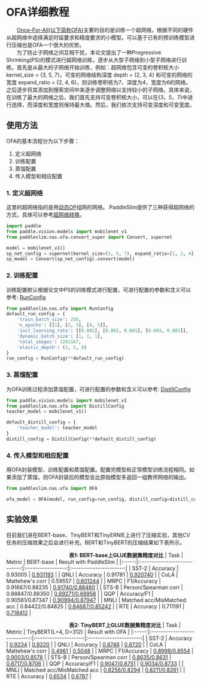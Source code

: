# OFA详细教程

&emsp;&emsp;[Once-For-All(以下简称OFA)](https://arxiv.org/abs/1908.09791)主要的目的是训练一个超网络，根据不同的硬件从超网络中选择满足时延要求和精度要求的小模型。可以基于已有的预训练模型进行压缩也是OFA一个很大的优势。  
&emsp;&emsp;为了防止子网络之间互相干扰，本论文提出了一种Progressive Shrinking(PS)的模式进行超网络训练，逐步从大型子网络到小型子网络进行训练。首先是从最大的子网络开始训练，例如：超网络包含可变的卷积核大小 kernel_size = {3, 5, 7}，可变的网络结构深度 depth = {2, 3, 4} 和可变的网络的宽度 expand_ratio = {2, 4, 6}，则训练卷积核为7、深度为4，宽度为6的网络。之后逐步将其添加到搜索空间中来逐步调整网络以支持较小的子网络。具体来说，在训练了最大的网络之后，我们首先支持可变卷积核大小，可以在{3，5，7}中进行选择，而深度和宽度则保持最大值。然后，我们依次支持可变深度和可变宽度。

## 使用方法

OFA的基本流程分为以下步骤：
1. 定义超网络
2. 训练配置
3. 蒸馏配置
4. 传入模型和相应配置

### 1. 定义超网络
   这里的超网络指的是用[动态OP](https://paddleslim.readthedocs.io/zh_CN/latest/api_cn/dygraph/ofa/ofa_layer_api.html)组网的网络。
   PaddleSlim提供了三种获得超网络的方式，具体可以参考[超网络转换](https://paddleslim.readthedocs.io/zh_CN/latest/api_cn/dygraph/ofa/convert_supernet_api.html)。

```python
import paddle
from paddle.vision.models import mobilenet_v1
from paddleslim.nas.ofa.convert_super import Convert, supernet

model = mobilenet_v1()
sp_net_config = supernet(kernel_size=(3, 5, 7), expand_ratio=[1, 2, 4])
sp_model = Convert(sp_net_config).convert(model)
```

### 2. 训练配置
   训练配置默认根据论文中PS的训练模式进行配置，可进行配置的参数和含义可以参考: [RunConfig](https://paddleslim.readthedocs.io/zh_CN/latest/api_cn/dygraph/ofa/ofa_api.html)

```python
from paddleslim.nas.ofa import RunConfig
default_run_config = {
    'train_batch_size': 256,
    'n_epochs': [[1], [2, 3], [4, 5]],
    'init_learning_rate': [[0.001], [0.003, 0.001], [0.003, 0.001]],
    'dynamic_batch_size': [1, 1, 1],
    'total_images': 1281167,
    'elastic_depth': (2, 5, 8)
}
run_config = RunConfig(**default_run_config)
```

### 3. 蒸馏配置
  为OFA训练过程添加蒸馏配置，可进行配置的参数和含义可以参考: [DistillConfig](https://paddleslim.readthedocs.io/zh_CN/latest/api_cn/dygraph/ofa/ofa_api.html#distillconfig)

```python
from paddle.vision.models import mobilenet_v1
from paddleslim.nas.ofa import DistillConfig
teacher_model = mobilenet_v1()

default_distill_config = {
    'teacher_model': teacher_model
}
distill_config = DistillConfig(**default_distill_config)
```

### 4. 传入模型和相应配置
  用OFA封装模型、训练配置和蒸馏配置。配置完模型和正常模型训练流程相同。如果添加了蒸馏，则OFA封装后的模型会比原始模型多返回一组教师网络的输出。
```python
from paddleslim.nas.ofa import OFA

ofa_model = OFA(model, run_config=run_config, distill_config=distill_config)
```

## 实验效果

目前我们进在BERT-base、TinyBERT和TinyERNIE上进行了压缩实验，其他CV任务的压缩效果之后会进行补充。BERT和TinyBERT的压缩结果如下表所示。

&emsp;&emsp;&emsp;&emsp;&emsp;&emsp;&emsp;&emsp;&emsp;&emsp;&emsp;&emsp;<strong>表1: BERT-base上GLUE数据集精度对比</strong>
| Task  | Metric                       | BERT-base         | Result with PaddleSlim |
|:-----:|:----------------------------:|:-----------------:|:----------------------:|
| SST-2 | Accuracy                     |      0.93005      |     [0.931193]()       |
| QNLI  | Accuracy                     |      0.91781      |     [0.920740]()       |
| CoLA  | Mattehew's corr              |      0.59557      |     [0.601244]()       |
| MRPC  | F1/Accuracy                  |  0.91667/0.88235  |  [0.91740/0.88480]()   |
| STS-B | Person/Spearman corr         |  0.88847/0.88350  |  [0.89271/0.88958]()   |
| QQP   | Accuracy/F1                  |  0.90581/0.87347  |  [0.90994/0.87947]()   |
| MNLI  | Matched acc/MisMatched acc   |  0.84422/0.84825  |  [0.84687/0.85242]()   |
| RTE   | Accuracy                     |      0.711191     |     [0.718412]()       |


&emsp;&emsp;&emsp;&emsp;&emsp;&emsp;&emsp;&emsp;&emsp;&emsp;&emsp;&emsp;<strong>表2: TinyBERT上GLUE数据集精度对比</strong>
| Task  | Metric                       | TinyBERT(L=4, D=312) |     Result with OFA    |
|:-----:|:----------------------------:|:--------------------:|:----------------------:|
| SST-2 | Accuracy                     |     [0.9234]()       |      [0.9220]()        |
| QNLI  | Accuracy                     |     [0.8746]()       |      [0.8720]()        |
| CoLA  | Mattehew's corr              |     [0.4961]()       |      [0.5048]()        |
| MRPC  | F1/Accuracy                  |  [0.8998/0.8554]()   |   [0.9003/0.8578]()    |
| STS-B | Person/Spearman corr         |  [0.8635/0.8631]()   |   [0.8717/0.8706]()    |
| QQP   | Accuracy/F1                  |  [0.9047/0.8751]()   |   [0.9034/0.8733]()    |
| MNLI  | Matched acc/MisMatched acc   |  [0.8256/0.8294]()   |   [0.8211/0.8261]()    |
| RTE   | Accuracy                     |     [0.6534]()       |      [0.6787]()        |
